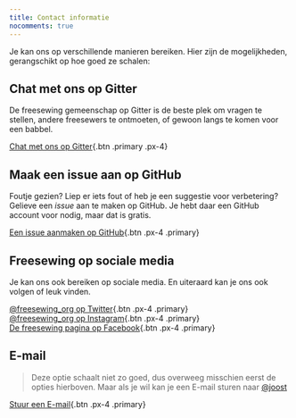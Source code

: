 ```yaml
---
title: Contact informatie
nocomments: true
---
```

Je kan ons op verschillende manieren bereiken. 
Hier zijn de mogelijkheden, gerangschikt op hoe goed ze schalen:

## Chat met ons op Gitter
De freesewing gemeenschap op Gitter is de beste plek om vragen te stellen,
andere freesewers te ontmoeten, of gewoon langs te komen voor een babbel.

[Chat met ons op Gitter](https://gitter.im/freesewing/freesewing){.btn .primary .px-4}

## Maak een issue aan op GitHub

Foutje gezien? Liep er iets fout of heb je een suggestie voor verbetering?
Gelieve een *issue* aan te maken op GitHub. 
Je hebt daar een GitHub account voor nodig, maar dat is gratis.

[Een issue aanmaken op GitHub](https://github.com/freesewing/site/issues/new){.btn .px-4 .primary}

## Freesewing op sociale media

Je kan ons ook bereiken op sociale media. En uiteraard kan je ons ook volgen of leuk vinden.

[@freesewing_org op Twitter](https://twitter.com/intent/follow?screen_name=freesewing_org){.btn .px-4 .primary}  
[@freesewing_org op Instagram](https://www.instagram.com/freesewing_org/){.btn .px-4 .primary}  
[De freesewing pagina op Facebook](https://facebook.com/freesewing.org){.btn .px-4 .primary}  

## E-mail

> Deze optie schaalt niet zo goed, dus overweeg misschien eerst de opties hierboven.
> Maar als je wil kan je een E-mail sturen naar [@joost](/users/joost)

[Stuur een E-mail](mailto:joost@decock.org?subject=Freesewing){.btn .px-4 .primary}

